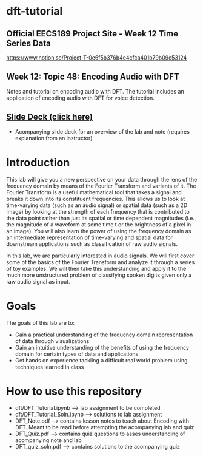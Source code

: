 # dft-tutorial

## Official EECS189 Project Site - Week 12 Time Series Data
https://www.notion.so/Project-T-0e6f5b376b4e4cfca401b79b09e53124

## Week 12: Topic 48: Encoding Audio with DFT
Notes and tutorial on encoding audio with DFT.  The tutorial includes an application of encoding audio with DFT for voice detection.

## [Slide Deck (click here)](https://docs.google.com/presentation/d/1JvC1tWXIGimRa46gFDV5A6qMrBPYeKorfgcRcOUrUTo/edit?usp=sharing)
- Acompanying slide deck for an overview of the lab and note (requires explanation from an instructor)



# Introduction
This lab will give you a new perspective on your data through the lens of the frequency domain by means of the Fourier Transform and variants of it. The Fourier Transform is a useful mathematical tool that takes a signal and breaks it down into its constituent frequencies. This allows us to look at time-varying data (such as an audio signal) or spatial data (such as a 2D image) by looking at the strength of each frequency that is contributed to the data point rather than just its spatial or time dependent magnitudes (i.e., the magnitude of a waveform at some time t or the brightness of a pixel in an image). You will also learn the power of using the frequency domain as an intermediate representation of time-varying and spatial data for downstream applications such as classification of raw audio signals.

In this lab, we are particularly interested in audio signals. We will first cover some of the basics of the Fourier Transform and analyze it through a series of toy examples. We will then take this understanding and apply it to the much more unstructured problem of classifying spoken digits given only a raw audio signal as input.

# Goals
The goals of this lab are to:
* Gain a practical understanding of the frequency domain representation of data through visualizations
* Gain an intuitive understanding of the benefits of using the frequency domain for certain types of data and applications
* Get hands on experience tackling a difficult real world problem using techniques learned in class

# How to use this repository
* dft/DFT_Tutorial.ipynb --> lab assignment to be completed
* dft/DFT_Tutorial_Soln.ipynb --> solutions to lab assignment
* DFT_Note.pdf --> contains lesson notes to teach about Encoding with DFT.  Meant to be read before attempting the acompanying lab and quiz
* DFT_Quiz.pdf --> contains quiz questions to asses understanding of acompanying note and lab
* DFT_quiz_soln.pdf --> contains solutions to the acompanying quiz

